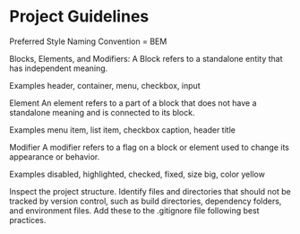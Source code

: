 # Project Guidelines

Preferred Style Naming Convention = BEM

Blocks, Elements, and Modifiers: A Block refers to a standalone entity that has independent meaning.

Examples
header, container, menu, checkbox, input

Element
An element refers to a part of a block that does not have a standalone meaning and is connected to its block.

Examples
menu item, list item, checkbox caption, header title

Modifier
A modifier refers to a flag on a block or element used to change its appearance or behavior.

Examples
disabled, highlighted, checked, fixed, size big, color yellow

Inspect the project structure. Identify files and directories that should not be tracked by version control, such as build directories, dependency folders, and environment files. Add these to the .gitignore file following best practices.
